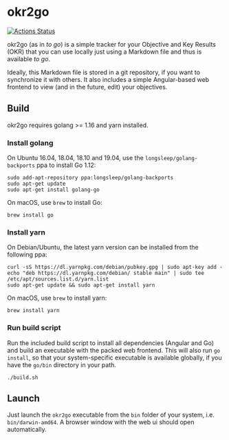 # okr2go

[![Actions Status](https://github.com/oxisto/okr2go/workflows/build/badge.svg)](https://github.com/oxisto/okr2go/actions)

okr2go (as in *to go*)  is a simple tracker for your Objective and Key Results (OKR) that you can use locally just using a Markdown file and thus is available *to go*.

Ideally, this Markdown file is stored in a git repository, if you want to synchronize it with others. It also includes a simple Angular-based web frontend to view (and in the future, edit) your objectives.

## Build

okr2go requires golang >= 1.16 and yarn installed.

### Install golang

On Ubuntu 16.04, 18.04, 18.10 and 19.04, use the `longsleep/golang-backports` ppa to install Go 1.12:

```
sudo add-apt-repository ppa:longsleep/golang-backports
sudo apt-get update
sudo apt-get install golang-go
```

On macOS, use `brew` to install Go:

```
brew install go
```

### Install yarn

On Debian/Ubuntu, the latest yarn version can be installed from the following ppa:

```
curl -sS https://dl.yarnpkg.com/debian/pubkey.gpg | sudo apt-key add -
echo "deb https://dl.yarnpkg.com/debian/ stable main" | sudo tee /etc/apt/sources.list.d/yarn.list
sudo apt-get update && sudo apt-get install yarn
```

On macOS, use `brew` to install yarn:

```
brew install yarn
```

### Run build script

Run the included build script to install all dependencies (Angular and Go) and build an executable with the packed web frontend. This will also run `go install`, so that your system-specific executable is available globally, if you have the `go/bin` directory in your path.

```
./build.sh
```

## Launch

Just launch the `okr2go` executable from the `bin` folder of your system, i.e. `bin/darwin-amd64`. A browser window with the web ui should open automatically.
